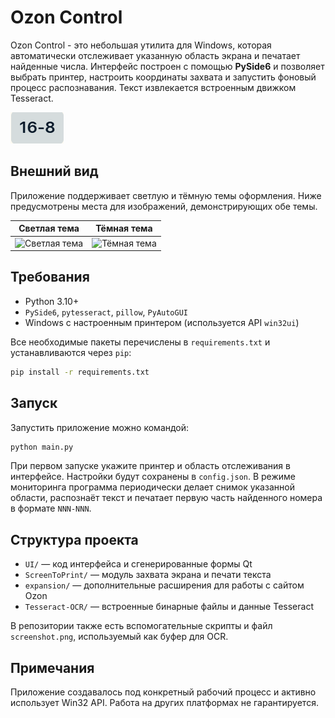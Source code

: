 # Ozon Control

Ozon Control - это небольшая утилита для Windows, которая автоматически
отслеживает указанную область экрана и печатает найденные числа.
Интерфейс построен с помощью **PySide6** и позволяет выбрать принтер,
настроить координаты захвата и запустить фоновый процесс распознавания.
Текст извлекается встроенным движком Tesseract.

![Окно приложения](screenshot.png)

## Внешний вид

Приложение поддерживает светлую и тёмную темы оформления. Ниже
предусмотрены места для изображений, демонстрирующих обе темы.

| Светлая тема | Тёмная тема |
|--------------|-------------|
| ![Светлая тема](docs/example_light.png) | ![Тёмная тема](docs/example_dark.png) |

## Требования

- Python 3.10+
- `PySide6`, `pytesseract`, `pillow`, `PyAutoGUI`
- Windows с настроенным принтером (используется API `win32ui`)

Все необходимые пакеты перечислены в `requirements.txt` и устанавливаются
через `pip`:

```bash
pip install -r requirements.txt
```

## Запуск

Запустить приложение можно командой:

```bash
python main.py
```

При первом запуске укажите принтер и область отслеживания в интерфейсе.
Настройки будут сохранены в `config.json`. В режиме мониторинга программа
периодически делает снимок указанной области, распознаёт текст и печатает
первую часть найденного номера в формате `NNN-NNN`.

## Структура проекта

- `UI/` — код интерфейса и сгенерированные формы Qt
- `ScreenToPrint/` — модуль захвата экрана и печати текста
- `expansion/` — дополнительные расширения для работы с сайтом Ozon
- `Tesseract-OCR/` — встроенные бинарные файлы и данные Tesseract

В репозитории также есть вспомогательные скрипты и файл `screenshot.png`,
используемый как буфер для OCR.

## Примечания

Приложение создавалось под конкретный рабочий процесс и активно
использует Win32 API.  Работа на других платформах не гарантируется.
